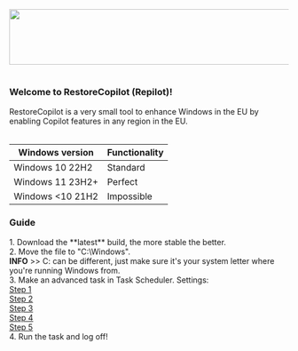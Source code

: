 <div align="center">
   <img src="https://i.ibb.co/1JKsBsmP/RE.png" width="1380" height="100"/>
</div>

#
<h3>Welcome to RestoreCopilot (Repilot)!</h3>
RestoreCopilot is a very small tool to enhance Windows in the EU by enabling Copilot features in any region in the EU.
<br><br>

Windows version               | Functionality |
------------------------------|---------------|
Windows 10 22H2               |   Standard    |
Windows 11 23H2+              |   Perfect     |
Windows <10 21H2              |   Impossible  |

<h3>Guide</h3>
1. Download the **latest** build, the more stable the better.<br>
2. Move the file to "C:\Windows".<br>
<strong>INFO</strong> >> C: can be different, just make sure it's your system letter where you're running Windows from.<br>
3. Make an advanced task in Task Scheduler. Settings:<br>
<a href="https://i.ibb.co/BJq7cz1/image.png">Step 1</a><br>
<a href="https://i.ibb.co/KcxWM7VY/image.png">Step 2</a><br>
<a href="https://i.ibb.co/67w9rqvG/image.png">Step 3</a><br>
<a href="https://i.ibb.co/bRDhMxYp/image.png">Step 4</a><br>
<a href="https://i.ibb.co/D0xQ1Pn/image.png">Step 5</a><br>
4. Run the task and log off!
